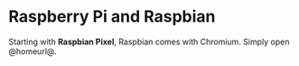 # Raspberry Pi and Raspbian

Starting with **Raspbian Pixel**, Raspbian comes with Chromium. Simply open @homeurl@.

